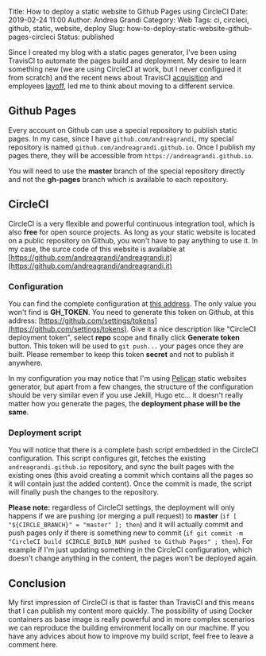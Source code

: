Title: How to deploy a static website to Github Pages using CircleCI
Date: 2019-02-24 11:00
Author: Andrea Grandi
Category: Web
Tags: ci, circleci, github, static, website, deploy
Slug: how-to-deploy-static-website-github-pages-circleci
Status: published

Since I created my blog with a static pages generator, I've been using TravisCI to automate the pages build and deployment.
My desire to learn something new (we are using CircleCI at work, but I never configured it from scratch) and the recent news about
TravisCI [acquisition](https://blog.travis-ci.com/2019-01-23-travis-ci-joins-idera-inc) and employees [layoff](https://twitter.com/alicegoldfuss/status/1098604563664420865), led me to think about moving to a different service.

## Github Pages

Every account on Github can use a special repository to publish static pages. In my case, since I have `github.com/andreagrandi`, my special repository is
named `github.com/andreagrandi.github.io`. Once I publish my pages there, they will be accessible from `https://andreagrandi.github.io`.

You will need to use the **master** branch of the special repository directly and not the **gh-pages** branch which is available to each repository.

## CircleCI

CircleCI is a very flexible and powerful continuous integration tool, which is also **free** for open source projects. As long as your static website is located on a public repository on Github, you won't have to pay anything to use it. In my case, the surce code of this website is available at [https://github.com/andreagrandi/andreagrandi.it](https://github.com/andreagrandi/andreagrandi.it)


### Configuration

You can find the complete configuration at [this address](https://github.com/andreagrandi/andreagrandi.it/blob/master/.circleci/config.yml).
The only value you won't find is **GH_TOKEN**. You need to generate this token on Github, at this address: [https://github.com/settings/tokens](https://github.com/settings/tokens). Give it a nice description like "CircleCI deployment token", select **repo** scope and finally click **Generate token** button. This token will be used to `git push...`
your pages once they are built. Please remember to keep this token **secret** and not to publish it anywhere.

In my configuration you may notice that I'm using [Pelican](https://blog.getpelican.com/) static websites generator, but apart from a few changes, the structure of the configuration should be very similar even if you use Jekill, Hugo etc... it doesn't really matter how you generate the pages, the **deployment phase will be the same**.

### Deployment script

You will notice that there is a complete bash script embedded in the CircleCI configuration. This script configures git, fetches the existing `andreagrandi.github.io` repository,
and sync the built pages with the existing ones (this avoid creating a commit which contains all the pages so it will contain just the added content). Once the commit is made, the script will finally push the changes to the repository.

**Please note:** regardless of CircleCI settings, the deployment will only happens if we are pushing (or merging a pull request) to **master** (`if [ "${CIRCLE_BRANCH}" = "master" ]; then`) and it will actually commit and push pages only if there is something new to commit (`if git commit -m "CircleCI build $CIRCLE_BUILD_NUM pushed to Github Pages" ; then`). For example if I'm just updating something in the CircleCI configuration, which doesn't change anything in the content, the pages won't be deployed again.

## Conclusion

My first impression of CircleCI is that is faster than TravisCI and this means that I can publish my content more quickly. The possibility of using Docker containers as base image is really powerful and in more complex scenarios we can reproduce the building environment locally on our machine. If you have any advices about how to improve my build script, feel free to leave a comment here.
